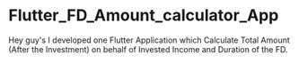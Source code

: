 # Flutter_FD_Amount_calculator_App
Hey guy's I developed one Flutter Application which Calculate Total Amount (After the Investment) on behalf of Invested Income and Duration of the FD.
